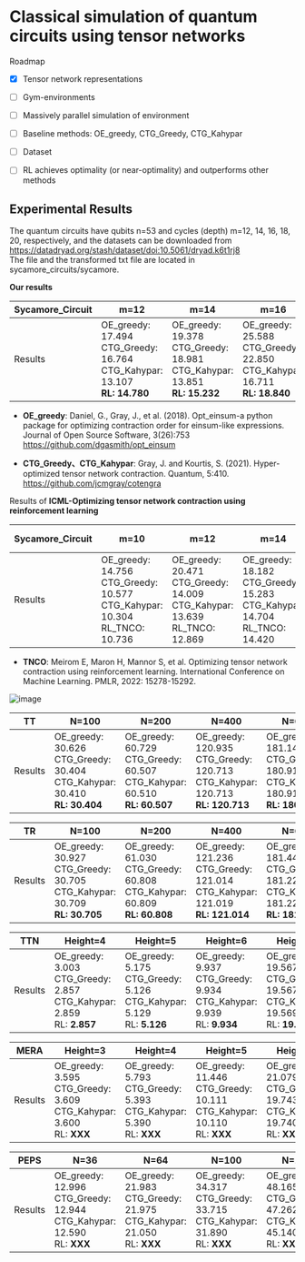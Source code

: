 # Classical simulation of quantum circuits using tensor networks

Roadmap
- [x] Tensor network representations
- [ ] Gym-environments
- [ ] Massively parallel simulation of environment
- [ ] Baseline methods: OE_greedy, CTG_Greedy, CTG_Kahypar
- [ ] Dataset
- [ ] RL achieves optimality (or near-optimality) and outperforms other methods


## Experimental Results

The quantum circuits have qubits n=53 and cycles (depth) m=12, 14, 16, 18, 20, respectively, and the datasets can be downloaded from https://datadryad.org/stash/dataset/doi:10.5061/dryad.k6t1rj8                                                                                                                                          
The file and the transformed txt file are located in sycamore_circuits/sycamore.

**Our results**

|Sycamore_Circuit|m=12|m=14|m=16|m=18|m=20|
|-------|------- | -----|------ |------ |------ |
|Results|OE_greedy: 17.494<br>CTG_Greedy: 16.764<br>CTG_Kahypar: 13.107<br>**RL: 14.780**|OE_greedy: 19.378<br>CTG_Greedy: 18.981<br>CTG_Kahypar: 13.851<br>**RL: 15.232**|OE_greedy: 25.588<br>CTG_Greedy: 22.850<br>CTG_Kahypar: 16.711<br>**RL: 18.840**|OE_greedy: 26.492<br>CTG_Greedy: 23.269<br>CTG_Kahypar: 17.383<br>**RL: 18.858**|OE_greedy: 26.190<br>CTG_Greedy: 25.322<br>CTG_Kahypar: 18.525<br>**RL: 18.851**|

- **OE_greedy**: Daniel, G., Gray, J., et al. (2018). Opt\_einsum-a python package for optimizing contraction order for einsum-like expressions. Journal of Open Source Software, 3(26):753
https://github.com/dgasmith/opt_einsum

- **CTG_Greedy、CTG_Kahypar**: Gray, J. and Kourtis, S. (2021). Hyper-optimized tensor network contraction. Quantum, 5:410.
https://github.com/jcmgray/cotengra

Results of **ICML-Optimizing tensor network contraction using reinforcement learning**

|Sycamore_Circuit | m=10 | m=12|m=14|m=16 (Not-Giving)| m=18 (Not-Giving) | m=20 |
|-------| ----|------- | -----|------ |------ |------ |
|Results|OE_greedy: 14.756<br>CTG_Greedy: 10.577<br>CTG_Kahypar: 10.304<br>RL_TNCO: 10.736|OE_greedy: 20.471<br>CTG_Greedy: 14.009<br>CTG_Kahypar: 13.639<br>RL_TNCO: 12.869|OE_greedy: 18.182<br>CTG_Greedy: 15.283<br>CTG_Kahypar: 14.704<br>RL_TNCO: 14.420|OE_greedy: <br>CTG_Greedy: <br>CTG_Kahypar: <br>RL_TNCO: |OE_greedy: <br>CTG_Greedy: <br>CTG_Kahypar: <br>RL_TNCO: |OE_greedy: 31.310<br>CTG_Greedy: 18.934<br>CTG_Kahypar: 18.765<br>RL_TNCO: 18.544|

- **TNCO**: Meirom E, Maron H, Mannor S, et al. Optimizing tensor network contraction using reinforcement learning. International Conference on Machine Learning. PMLR, 2022: 15278-15292.

![image](https://user-images.githubusercontent.com/75991833/227595309-a341713d-0247-4f3b-a12b-d94ac74af351.png)


|TT|N=100|N=200|N=400|N=600|N=800|N=1000|N=1500|N=2000|
|------- | ----|------- |----|------- | -----|------ | -----|------ |
|Results|OE_greedy: 30.626<br>CTG_Greedy: 30.404<br>CTG_Kahypar: 30.410<br>**RL: 30.404**|OE_greedy: 60.729<br>CTG_Greedy: 60.507<br>CTG_Kahypar: 60.510<br>**RL: 60.507**|OE_greedy: 120.935<br>CTG_Greedy: 120.713<br>CTG_Kahypar: 120.713<br>**RL: 120.713**|OE_greedy:  181.141<br>CTG_Greedy: 180.919<br>CTG_Kahypar: 180.919<br>**RL: 180.919**|OE_greedy: 241.347<br>CTG_Greedy: 241.125<br>CTG_Kahypar: 241.129<br>**RL: 241.125**|OE_greedy: 301.553<br>CTG_Greedy: 301.331<br>CTG_Kahypar: 301.331<br>**RL: 301.331**|OE_greedy: N<br>CTG_Greedy: N<br>CTG_Kahypar: 451.849<br>**RL: 451.846**|OE_greedy: N<br>CTG_Greedy: N<br>CTG_Kahypar: 602.361<br>**RL: 602.361**|

|TR|N=100|N=200|N=400|N=600|N=800|N=1000|N=1500|N=2000|
|-------| -----|------| ----|------- | -----|------ | -----|------ |
|Results|OE_greedy: 30.927<br>CTG_Greedy: 30.705<br>CTG_Kahypar: 30.709<br>**RL: 30.705**|OE_greedy: 61.030<br>CTG_Greedy: 60.808<br>CTG_Kahypar: 60.809<br>**RL: 60.808**|OE_greedy: 121.236<br>CTG_Greedy: 121.014<br>CTG_Kahypar: 121.019<br>**RL: 121.014**|OE_greedy: 181.442<br>CTG_Greedy: 181.220<br>CTG_Kahypar: 181.220<br>**RL: 181.220**|OE_greedy: 241.648<br>CTG_Greedy: 241.426<br>CTG_Kahypar: 241.429<br>**RL: 241.426**|OE_greedy: 301.854<br>CTG_Greedy: 301.632<br>CTG_Kahypar: 301.629<br>**RL: 301.632**|OE_greedy: <br>CTG_Greedy: <br>CTG_Kahypar: 452.147<br>**RL: 452.147**|OE_greedy: <br>CTG_Greedy: <br>CTG_Kahypar: 602.662<br>**RL: 602.662**|



|TTN|Height=4|Height=5|Height=6|Height=7|Height=8|Height=9|Height=10|Height=11|
|-------| ----|------- | -----|------ |------ |------ |------ |------ |
|Results|OE_greedy: 3.003<br>CTG_Greedy: 2.857<br>CTG_Kahypar: 2.859<br>RL: **2.857**|OE_greedy: 5.175<br>CTG_Greedy: 5.126<br>CTG_Kahypar: 5.129<br>RL: **5.126**|OE_greedy: 9.937<br>CTG_Greedy: 9.934<br>CTG_Kahypar: 9.939<br>RL: **9.934**|OE_greedy: 19.567<br>CTG_Greedy: 19.567<br>CTG_Kahypar: 19.569<br>RL: **19.567**|OE_greedy: 38.833<br>CTG_Greedy: 38.833<br>CTG_Kahypar: 38.833<br>RL: **38.833**|OE_greedy: 77.365<br>CTG_Greedy: 77.365<br>CTG_Kahypar: 77.369<br>RL: **77.365**|OE_greedy: 154.428<br>CTG_Greedy: 154.428<br>CTG_Kahypar: 154.429<br>RL: **154.428**|OE_greedy: N<br>CTG_Greedy: N<br>CTG_Kahypar: 308.559<br>RL: **308.556**|



|MERA|Height=3|Height=4|Height=5|Height=6|Height=7|Height=8|Height=9|Height=10|
|-------| ----|------- | -----|------ |------ |------ |------ |------ |
|Results|OE_greedy: 3.595<br>CTG_Greedy: 3.609<br>CTG_Kahypar: 3.600<br>RL: **XXX**|OE_greedy: 5.793<br>CTG_Greedy: 5.393<br>CTG_Kahypar: 5.390<br>RL: **XXX**|OE_greedy: 11.446<br>CTG_Greedy: 10.111<br>CTG_Kahypar: 10.110<br>RL: **XXX**|OE_greedy: 21.079<br>CTG_Greedy: 19.743<br>CTG_Kahypar: 19.740<br>RL: **XXX**|OE_greedy: 39.009<br>CTG_Greedy: 39.009<br>CTG_Kahypar: 39.010<br>RL: **XXX**|OE_greedy: 77.541<br>CTG_Greedy: 77.541<br>CTG_Kahypar: 77.540<br>RL: **XXX**|OE_greedy: 154.604<br>CTG_Greedy: 154.604<br>CTG_Kahypar: 154.600<br>RL: **XXX**|OE_greedy: N<br>CTG_Greedy: N<br>CTG_Kahypar: 308.730<br>RL: **XXX**|

|PEPS|N=36|N=64|N=100|N=144|N=196|N=256|
|-------| ----|------- | -----|------ |------ |------ |
|Results|OE_greedy: 12.996<br>CTG_Greedy: 12.944<br>CTG_Kahypar: 12.590<br>RL: **XXX**|OE_greedy: 21.983<br>CTG_Greedy: 21.975<br>CTG_Kahypar: 21.050<br>RL: **XXX**|OE_greedy: 34.317<br>CTG_Greedy: 33.715<br>CTG_Kahypar: 31.890<br>RL: **XXX**|OE_greedy: 48.165<br>CTG_Greedy: 47.262<br>CTG_Kahypar: 45.140<br>RL: **XXX**|OE_greedy: 64.420<br>CTG_Greedy: 64.420<br>CTG_Kahypar: 60.790<br>RL: **XXX**|OE_greedy: 83.084<br>CTG_Greedy: 82.783<br>CTG_Kahypar: 78.850<br>RL: **XXX**|


